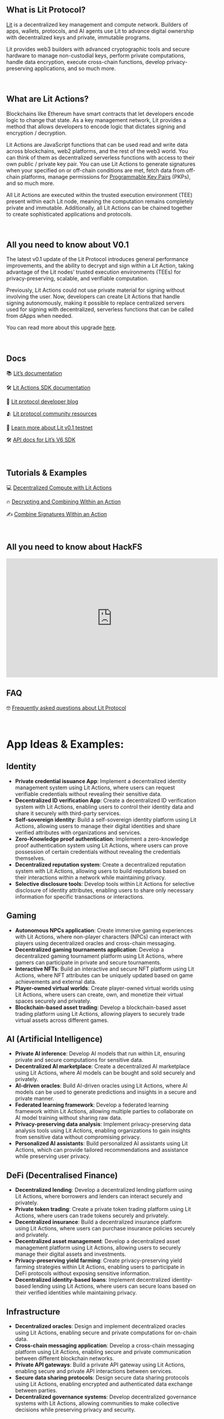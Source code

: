 ## What is Lit Protocol?
[Lit](https://litprotocol.com) is a decentralized key management and compute network. Builders of apps, wallets, protocols, and AI agents use Lit to advance digital ownership with decentralized keys and private, immutable programs. 

Lit provides web3 builders with advanced cryptographic tools and secure hardware to manage non-custodial keys, perform private computations, handle data encryption, execute cross-chain functions, develop privacy-preserving applications, and so much more.

<br>

## What are Lit Actions?
Blockchains like Ethereum have smart contracts that let developers encode logic to change that state. As a key management network, Lit provides a method that allows developers to encode logic that dictates signing and encryption / decryption. 

Lit Actions are JavaScript functions that can be used read and write data across blockchains, web2 platforms, and the rest of the web3 world. You can think of them as decentralized serverless functions with access to their own public / private key pair. You can use Lit Actions to generate signatures when your specified on or off-chain conditions are met, fetch data from off-chain platforms, manage permissions for [Programmable Key Pairs](https://developer.litprotocol.com/v3/sdk/wallets/intro) (PKPs), and so much more.

All Lit Actions are executed within the trusted execution environment (TEE) present within each Lit node, meaning the computation remains completely private and immutable. Additionally, all Lit Actions can be chained together to create sophisticated applications and protocols.

<br>

## All you need to know about V0.1
The latest v0.1 update of the Lit Protocol introduces general performance improvements, and  the ability to decrypt and sign within a Lit Action, taking advantage of the Lit nodes’ trusted execution environments (TEEs) for privacy-preserving, scalable, and verifiable computation. 

Previously, Lit Actions could not use private material for signing without involving the user. Now, developers can create Lit Actions that handle signing autonomously, making it possible to replace centralized servers used for signing with decentralized, serverless functions that can be called from dApps when needed.

You can read more about this upgrade [here](https://spark.litprotocol.com/lit-v0-1-live-on-testnet/).

<br>

## Docs


📚 [Lit’s documentation](https://developer.litprotocol.com/v3)

🛠️ [Lit Actions SDK documentation](https://actions-docs.litprotocol.com/)

🤝 [Lit protocol developer blog](https://spark.litprotocol.com/)

🫂 [Lit protocol community resources](https://developer.litprotocol.com/ecosystem/community)

🚨 [Learn more about Lit v0.1 testnet](https://spark.litprotocol.com/lit-v0-1-live-on-testnet/)

🛠️ [API docs for Lit’s V6 SDK](https://v6-api-doc-lit-js-sdk.vercel.app/)

<br>

## Tutorials & Examples

💻 [Decentralized Compute with Lit Actions](https://developer.litprotocol.com/v3/sdk/serverless-signing/overview)

🔥 [Decrypting and Combining Within an Action](https://developer.litprotocol.com/v3/sdk/serverless-signing/combining-decryption-shares)

✍️ [Combine Signatures Within an Action](https://developer.litprotocol.com/v3/sdk/serverless-signing/combining-signatures)

<br>

## All you need to know about HackFS

<iframe width="560" height="315" src="https://www.youtube.com/embed/CPUkGC-OCFc?si=QnQnV_JClR7blrOd" title="YouTube video player" frameborder="0" allow="accelerometer; autoplay; clipboard-write; encrypted-media; gyroscope; picture-in-picture; web-share" referrerpolicy="strict-origin-when-cross-origin" allowfullscreen></iframe>

<br>

## FAQ

🤓 [Frequently asked questions about Lit Protocol](https://developer.litprotocol.com/v3/support/faq)

<br>

# App Ideas & Examples:

## **Identity**

- **Private credential issuance App**: Implement a decentralized identity management system using Lit Actions, where users can request verifiable credentials without revealing their sensitive data.
- **Decentralized ID verification App**: Create a decentralized ID verification system with Lit Actions, enabling users to control their identity data and share it securely with third-party services.
- **Self-sovereign identity**: Build a self-sovereign identity platform using Lit Actions, allowing users to manage their digital identities and share verified attributes with organizations and services.
- **Zero-Knowledge proof authentication**: Implement a zero-knowledge proof authentication system using Lit Actions, where users can prove possession of certain credentials without revealing the credentials themselves.
- **Decentralized reputation system**: Create a decentralized reputation system with Lit Actions, allowing users to build reputations based on their interactions within a network while maintaining privacy.
- **Selective disclosure tools**: Develop tools within Lit Actions for selective disclosure of identity attributes, enabling users to share only necessary information for specific transactions or interactions.

## **Gaming**

- **Autonomous NPCs application**: Create immersive gaming experiences with Lit Actions, where non-player characters (NPCs) can interact with players using decentralized oracles and cross-chain messaging.
- **Decentralized gaming tournaments application**: Develop a decentralized gaming tournament platform using Lit Actions, where gamers can participate in private and secure tournaments.
- **Interactive NFTs**: Build an interactive and secure NFT platform using Lit Actions, where NFT attributes can be uniquely updated based on game achievements and external data.
- **Player-owned virtual worlds**: Create player-owned virtual worlds using Lit Actions, where users can create, own, and monetize their virtual spaces securely and privately.
- **Blockchain-based asset trading**: Develop a blockchain-based asset trading platform using Lit Actions, allowing players to securely trade virtual assets across different games.

## **AI (Artificial Intelligence)**

- **Private AI inference**: Develop AI models that run within Lit, ensuring private and secure computations for sensitive data.
- **Decentralized AI marketplace**: Create a decentralized AI marketplace using Lit Actions, where AI models can be bought and sold securely and privately.
- **AI-driven oracles**: Build AI-driven oracles using Lit Actions, where AI models can be used to generate predictions and insights in a secure and private manner.
- **Federated learning framework**: Develop a federated learning framework within Lit Actions, allowing multiple parties to collaborate on AI model training without sharing raw data.
- **Privacy-preserving data analysis**: Implement privacy-preserving data analysis tools using Lit Actions, enabling organizations to gain insights from sensitive data without compromising privacy.
- **Personalized AI assistants**: Build personalized AI assistants using Lit Actions, which can provide tailored recommendations and assistance while preserving user privacy.

## **DeFi (Decentralised Finance)**

- **Decentralized lending**: Develop a decentralized lending platform using Lit Actions, where borrowers and lenders can interact securely and privately.
- **Private token trading**: Create a private token trading platform using Lit Actions, where users can trade tokens securely and privately.
- **Decentralized insurance**: Build a decentralized insurance platform using Lit Actions, where users can purchase insurance policies securely and privately.
- **Decentralized asset management**: Develop a decentralized asset management platform using Lit Actions, allowing users to securely manage their digital assets and investments.
- **Privacy-preserving yield farming**: Create privacy-preserving yield farming strategies within Lit Actions, enabling users to participate in DeFi protocols without exposing sensitive information.
- **Decentralized identity-based loans**: Implement decentralized identity-based lending using Lit Actions, where users can secure loans based on their verified identities while maintaining privacy.

## **Infrastructure**

- **Decentralized oracles**: Design and implement decentralized oracles using Lit Actions, enabling secure and private computations for on-chain data.
- **Cross-chain messaging application**: Develop a cross-chain messaging platform using Lit Actions, enabling secure and private communication between different blockchain networks.
- **Private API gateways**: Build a private API gateway using Lit Actions, enabling secure and private API interactions between services.
- **Secure data sharing protocols**: Design secure data sharing protocols using Lit Actions, enabling encrypted and authenticated data exchange between parties.
- **Decentralized governance systems**: Develop decentralized governance systems with Lit Actions, allowing communities to make collective decisions while preserving privacy and security.
